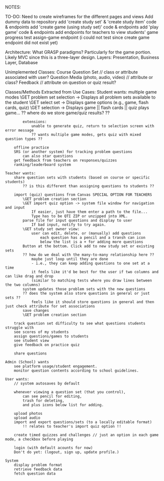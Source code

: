 NOTES:

TO-DO:
    Need to create wireframes for the different pages and views
    Add dummy data to repository
    add 'create study set' & 'create study item' code & endpoints
    add 'create game (using study set)' code & endpoints
    add 'play game' code & endpoints
    add endpoints for teachers to view students' game progress
    test assign-game endpoint (i could not test since create game endpoint did not exist yet)



Architecture:
    What GRASP paradigms?
        Particularly for the game portion.
    Likely MVC since this is a three-layer design.
        Layers: Presentation, Business Layer, Database

Unimplemented Classes:
    Course
    Question Set // class or attribute associated with user?
    Question
    Media (photo, audio, video) // attribute or class?
    Feedback // attribute on question or quiz result?

Classes/Methods Extracted from Use Cases:
    Student wants:
        multiple game modes
            \GET problem set selection -> Displays all problem sets available to the student
            \GET select set -> Displays game options (e.g., game, flash cards, quiz)
            \GET selection -> Displays game || flash cards || quiz
            plays game...
            ?? where do we store game/quiz results? ??
            
            extensions: 
                unable to generate quiz, return to selection screen with error message
                ?? wants multiple game modes, gets quiz with mixed question types ??

        offline practice
        SRS (or another system) for tracking problem questions
            can also star questions
        get feedback from teachers on responses/quizzes 
        ranking/leaderboard system

    Teacher wants:
        share question sets with students (based on course or specific students)
            ?? is this different than assigning questions to students ??    

        import (quiz) questions from Canvas SPECIAL OPTION FOR TEACHERS
            \GET problem creation section
            \GET import quiz option -> system file window for navigation and input
                If easier, just have them enter a path to the file...
                Type has to be QTI ZIP or unzipped into XML.
            parse file for input questions and display to user
                If bad input, notify to try again.
            \GET study set owner view:
                user can edit, delete, or (manually) add questions
                    each question has a pencil and a transh can icon
                    below the list is a + for adding more questions
            Button at the bottom. Click add to new study set or existing sets
            ?? how do we deal with the many-to-many relationship here ??
                maybe just loop until they are done 
                - i.e., they can keep adding questions to one set at a time 
                it feels like it'd be best for the user if two columns and can like drag and drop
                (similar to matching tests where you draw lines between the two columns)
            system updates those problem sets with the new questions
            ?? does the system also store questions in general or just sets ??
                feels like it should store questions in general and then just check attribute for set associations
            save changes
            \GET problem creation section

        track question set difficulty to see what questions students struggle with
        see scores of my students
        assign questions/games to students
        see student view
        give feedback on practice quiz

        share questions

    Admin (School) wants
        see platform usage/student engagement.
        monitor question contents according to school guidelines.

    User wants:
        // system autosaves by default
        
        whenever viewing a question set (that you control), 
            can see pencil for editing,
            trash for deleting, 
            and plus icons below list for adding.

        upload photos
        upload audio
        import and export questions/sets (to a locally editable format)
            !! relates to teacher's import quiz option !!

        create timed quizzes and challenges // just an option in each game mode, a checkbox before playing
        
        login (with default acounts for now)
        Don't do yet: (logout, sign up, update profile.)

    System
        display problem format
        retrieve feedback data
        fetch question data